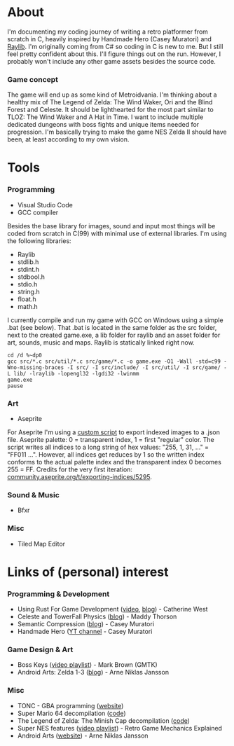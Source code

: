 # About
I'm documenting my coding journey of writing a retro platformer from scratch in C, heavily inspired by Handmade Hero (Casey Muratori) and [Raylib](https://www.raylib.com/). I'm originally coming from C# so coding in C is new to me. But I still feel pretty confident about this. I'll figure things out on the run. However, I probably won't include any other game assets besides the source code.

### Game concept

The game will end up as some kind of Metroidvania. I'm thinking about a healthy mix of The Legend of Zelda: The Wind Waker, Ori and the Blind Forest and Celeste. It should be lighthearted for the most part similar to TLOZ: The Wind Waker and A Hat in Time. I want to include multiple dedicated dungeons with boss fights and unique items needed for progression. I'm basically trying to make the game NES Zelda II should have been, at least according to my own vision.

# Tools
### Programming

* Visual Studio Code
* GCC compiler

Besides the base library for images, sound and input most things will be coded from scratch in C(99) with minimal use of external libraries. I'm using the following libraries:

* Raylib
* stdlib.h
* stdint.h
* stdbool.h
* stdio.h
* string.h
* float.h
* math.h

I currently compile and run my game with GCC on Windows using a simple .bat (see below). That .bat is located in the same folder as the src folder, next to the created game.exe, a lib folder for raylib and an asset folder for art, sounds, music and maps. Raylib is statically linked right now.
```
cd /d %~dp0
gcc src/*.c src/util/*.c src/game/*.c -o game.exe -O1 -Wall -std=c99 -Wno-missing-braces -I src/ -I src/include/ -I src/util/ -I src/game/ -L lib/ -lraylib -lopengl32 -lgdi32 -lwinmm
game.exe
pause
```

### Art
* Aseprite

For Aseprite I'm using a [custom script](https://github.com/TheStrupf/pxl-platformer/blob/main/aseprite_export_indexed_json.lua) to export indexed images to a .json file. Aseprite palette: 0 = transparent index, 1 = first "regular" color. The script writes all indices to a long string of hex values: "255, 1, 31, ..." = "FF011 ...". However, all indices get reduces by 1 so the written index conforms to the actual palette index and the transparent index 0 becomes 255 = FF. Credits for the very first iteration: [community.aseprite.org/t/exporting-indices/5295](https://community.aseprite.org/t/exporting-indices/5295).

### Sound & Music
* Bfxr

### Misc
* Tiled Map Editor

# Links of (personal) interest

### Programming & Development
* Using Rust For Game Development ([video](https://www.youtube.com/watch?v=aKLntZcp27M), [blog](https://kyren.github.io/2018/09/14/rustconf-talk.html)) - Catherine West
* Celeste and TowerFall Physics ([blog](https://maddythorson.medium.com/celeste-and-towerfall-physics-d24bd2ae0fc5)) - Maddy Thorson
* Semantic Compression ([blog](https://caseymuratori.com/blog_0015)) - Casey Muratori
* Handmade Hero ([YT channel](https://www.youtube.com/c/MollyRocket) - Casey Muratori

### Game Design & Art
* Boss Keys ([video playlist](https://www.youtube.com/playlist?list=PLc38fcMFcV_ul4D6OChdWhsNsYY3NA5B2)) - Mark Brown (GMTK)
* Android Arts: Zelda 1-3 ([blog](https://androidarts.com/zelda/Zelda.htm)) - Arne Niklas Jansson

### Misc
* TONC - GBA programming ([website](https://www.coranac.com/tonc/text/))
* Super Mario 64 decompilation ([code](https://github.com/n64decomp/sm64))
* The Legend of Zelda: The Minish Cap decompilation ([code](https://github.com/zeldaret/tmc))
* Super NES features ([video playlist](https://www.youtube.com/playlist?list=PLHQ0utQyFw5KCcj1ljIhExH_lvGwfn6GV)) - Retro Game Mechanics Explained
* Android Arts ([website](https://androidarts.com/)) - Arne Niklas Jansson
